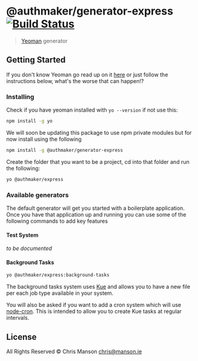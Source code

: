 # @authmaker/generator-express [![Build Status](https://travis-ci.org/Authmaker/generator-express.svg?branch=master)](https://travis-ci.org/Authmaker/generator-express)

> [Yeoman](http://yeoman.io) generator


## Getting Started

If you don't know Yeoman go read up on it [here](http://yeoman.io/) or just follow the instructions below, what's the worse that can happen!?


### Installing

Check if you have yeoman installed with `yo --version` if not use this:

```bash
npm install -g yo
```

We will soon be updating this package to use npm private modules but for now install using the following

```bash
npm install -g @authmaker/generator-express
```

Create the folder that you want to be a project, cd into that folder and run the following:

```bash
yo @authmaker/express
```

### Available generators

The default generator will get you started with a boilerplate application. Once you have that application up and running you can use some of the following commands to add key features

#### Test System

*to be documented*

#### Background Tasks

```bash
yo @authmaker/express:background-tasks
```

The background tasks system uses [Kue](https://github.com/Automattic/kue) and allows you to have a new file per each job type available in your system.

You will also be asked if you want to add a cron system which will use [node-cron](https://github.com/kelektiv/node-cron). This is intended to allow you to create Kue tasks at regular intervals.

## License

All Rights Reserved © Chris Manson <chris@manson.ie>
